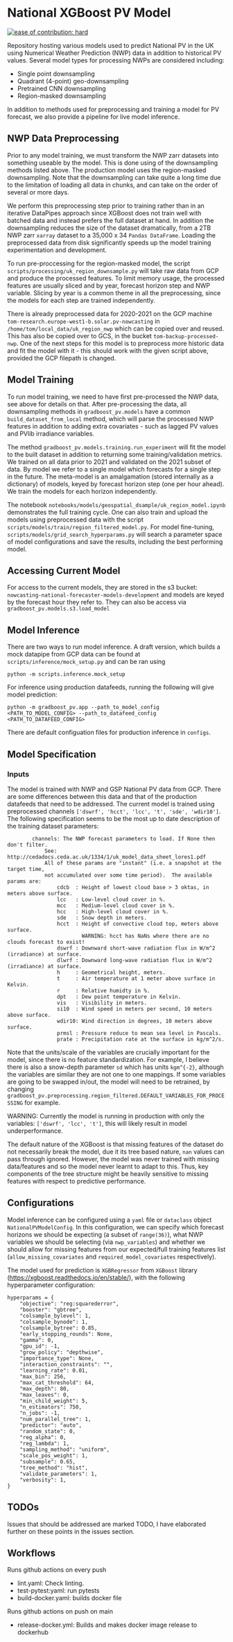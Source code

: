 # National XGBoost PV Model

[![ease of contribution: hard](https://img.shields.io/badge/ease%20of%20contribution:%20hard-bb2629)](https://github.com/openclimatefix/ocf-meta-repo?tab=readme-ov-file#overview-of-ocfs-nowcasting-repositories)

Repository hosting various models used to predict National PV in the UK using Numerical Weather Prediction (NWP) data in addition to historical PV values. Several model types for processing NWPs are considered including:

- Single point downsampling
- Quadrant (4-point) geo-downsampling
- Pretrained CNN downsampling
- Region-masked downsampling

In addition to methods used for preprocessing and training a model for PV forecast, we also provide a pipeline for live model inference.

## NWP Data Preprocessing
Prior to any model training, we must transform the NWP zarr datasets into something useable by the model. This is done using of the downsampling methods listed above. The production model uses the region-masked downsampling. Note that the downsampling can take quite a long time due to the limitation of loading all data in chunks, and can take on the order of several or more days.

We perform this preprocessing step prior to training rather than in an iterative DataPipes approach since XGBoost does not train well with batched data and instead prefers the full dataset at hand. In addition the downsampling reduces the size of the dataset dramatically, from a 2TB NWP zarr `xarray` dataset to a 35,000 x 34 `Pandas DataFrame`. Loading the preprocessed data from disk significantly speeds up the model training experimentation and development.

To run pre-proccessing for the region-masked model, the script `scripts/processing/uk_region_downsample.py` will take raw data from GCP and produce the processed features. To limit memory usage, the processed features are usually sliced and by year, forecast horizon step and NWP variable. Slicing by year is a common theme in all the preprocessing, since the models for each step are trained independently.

There is already preprocessed data for 2020-2021 on the GCP machine `tom-research.europe-west1-b.solar.pv-nowcasting` in `/home/tom/local_data/uk_region_nwp` which can be copied over and reused. This has also be copied over to GCS, in the bucket `tom-backup-processed-nwp`. One of the next steps for this model is to preprocess more historic data and fit the model with it - this should work with the given script above, provided the GCP filepath is changed.

## Model Training
To run model training, we need to have first pre-processed the NWP data, see above for details on that. After pre-processing the data, all downsampling methods in `gradboost_pv.models` have a common `build_dataset_from_local` method, which will parse the processed NWP features in addition to adding extra covariates - such as lagged PV values and PVlib irradiance variables.

The method `gradboost_pv.models.training.run_experiment` will fit the model to the built dataset in addition to returning some training/validation metrics. We trained on all data prior to 2021 and validated on the 2021 subset of data. By model we refer to a single model which forecasts for a single step in the future. The meta-model is an amalgamation (stored internally as a dictionary) of models, keyed by forecast horizon step (one per hour ahead). We train the models for each horizon independently.

The notebook `notebooks/models/geospatial_dsample/uk_region_model.ipynb` demonstrates the full training cycle. One can also train and upload the models using preprocessed data with the script `scripts/models/train/region_filtered_model.py`. For model fine-tuning, `scripts/models/grid_search_hyperparams.py` will search a parameter space of model configurations and save the results, including the best performing model.

## Accessing Current Model
For access to the current models, they are stored in the s3 bucket: `nowcasting-national-forecaster-models-development` and models are keyed by the forecast hour they refer to. They can also be access via `gradboost_pv.models.s3.load_model`

## Model Inference
There are two ways to run model inference. A draft version, which builds a mock datapipe from GCP data can be found at `scripts/inference/mock_setup.py` and can be ran using
```
python -m scripts.inference.mock_setup
```

For inference using production datafeeds, running the following will give model prediction:
```
python -m gradboost_pv.app --path_to_model_config <PATH_TO_MODEL_CONFIG> --path_to_datafeed_config <PATH_TO_DATAFEED_CONFIG>
```
There are default configuation files for production inference in `configs`.

## Model Specification
### Inputs
The model is trained with NWP and GSP National PV data from GCP. There are some differences between this data and that of the production datafeeds that need to be addressed. The current model is trained using preprocessed channels `['dswrf', 'hcct', 'lcc', 't', 'sde', 'wdir10']`. The following specification seems to be the most up to date description of the training dataset parameters:
```
        channels: The NWP forecast parameters to load. If None then don't filter.
            See:  http://cedadocs.ceda.ac.uk/1334/1/uk_model_data_sheet_lores1.pdf
            All of these params are "instant" (i.e. a snapshot at the target time,
            not accumulated over some time period).  The available params are:
                cdcb  : Height of lowest cloud base > 3 oktas, in meters above surface.
                lcc   : Low-level cloud cover in %.
                mcc   : Medium-level cloud cover in %.
                hcc   : High-level cloud cover in %.
                sde   : Snow depth in meters.
                hcct  : Height of convective cloud top, meters above surface.
                        WARNING: hcct has NaNs where there are no clouds forecast to exist!
                dswrf : Downward short-wave radiation flux in W/m^2 (irradiance) at surface.
                dlwrf : Downward long-wave radiation flux in W/m^2 (irradiance) at surface.
                h     : Geometrical height, meters.
                t     : Air temperature at 1 meter above surface in Kelvin.
                r     : Relative humidty in %.
                dpt   : Dew point temperature in Kelvin.
                vis   : Visibility in meters.
                si10  : Wind speed in meters per second, 10 meters above surface.
                wdir10: Wind direction in degrees, 10 meters above surface.
                prmsl : Pressure reduce to mean sea level in Pascals.
                prate : Precipitation rate at the surface in kg/m^2/s.
```
Note that the units/scale of the variables are crucially important for the model, since there is no feature standardization. For example, I believe there is also a snow-depth parameter `sd` which has units `kgm^{-2}`, although the variables are similar they are not one to one mappings. If some variables are going to be swapped in/out, the model will need to be retrained, by changing `gradboost_pv.preprocessing.region_filtered.DEFAULT_VARIABLES_FOR_PROCESSING` for example.

WARNING: Currently the model is running in production with only the variables: `['dswrf', 'lcc', 't']`, this will likely result in model underperformance.

The default nature of the XGBoost is that missing features of the dataset do not necessarily break the model, due it its tree based nature, `nan` values can pass through ignored. However, the model was never trained with missing data/features and so the model never learnt to adapt to this. Thus, key components of the tree structure might be heavily sensitive to missing features with respect to predictive performance.

## Configurations
Model inference can be configured using a `yaml` file or `dataclass` object `NationalPVModelConfig`. In this configuration, we can specify which forecast horizons we should be expecting (a subset of `range(36)`), what NWP variables we should be selecting (via `nwp_variables`) and whether we should allow for missing features from our expected/full training features list (`allow_missing_covariates` and `required_model_covariates` respectively).

The model used for prediction is `XGBRegressor` from `XGBoost` library (https://xgboost.readthedocs.io/en/stable/), with the following hyperparameter configuration:
```
hyperparams = {
    "objective": "reg:squarederror",
    "booster": "gbtree",
    "colsample_bylevel": 1,
    "colsample_bynode": 1,
    "colsample_bytree": 0.85,
    "early_stopping_rounds": None,
    "gamma": 0,
    "gpu_id": -1,
    "grow_policy": "depthwise",
    "importance_type": None,
    "interaction_constraints": "",
    "learning_rate": 0.01,
    "max_bin": 256,
    "max_cat_threshold": 64,
    "max_depth": 80,
    "max_leaves": 0,
    "min_child_weight": 5,
    "n_estimators": 750,
    "n_jobs": -1,
    "num_parallel_tree": 1,
    "predictor": "auto",
    "random_state": 0,
    "reg_alpha": 0,
    "reg_lambda": 1,
    "sampling_method": "uniform",
    "scale_pos_weight": 1,
    "subsample": 0.65,
    "tree_method": "hist",
    "validate_parameters": 1,
    "verbosity": 1,
}
```

## TODOs
Issues that should be addressed are marked TODO, I have elaborated further on these points in the issues section.

## Workflows

Runs github actions on every push

- lint.yaml: Check linting.
- test-pytest:yaml: run pytests
- build-docker.yaml: builds docker file

Runs github actions on push on main

- release-docker.yml: Builds and makes docker image release to dockerhub
